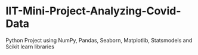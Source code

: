 # IIT-Mini-Project-Analyzing-Covid-Data
Python Project using NumPy, Pandas, Seaborn, Matplotlib, Statsmodels and Scikit learn libraries
